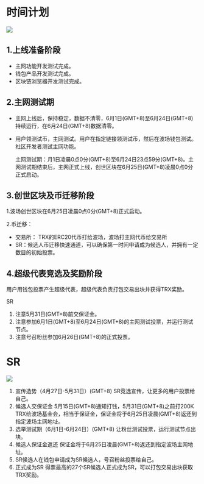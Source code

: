 # 时间计划

![](https://raw.githubusercontent.com/ybhgenius/Documentation/master/images/波场主网上线后的指导方案/时间计划.png)

## 1.上线准备阶段

+ 主网功能开发测试完成。
+ 钱包产品开发测试完成。
+ 区块链浏览器开发测试完成。

## 2.主网测试期

+ 主网上线后，保持稳定，数据不清零，6月1日(GMT+8)至6月24日(GMT+8)持续运行，在6月24日(GMT+8)数据清零。
+ 用户领测试币，主网测试。用户在指定链接领测试币，然后在波场钱包测试。社区开发者测试主网功能。

    主网测试期：月1日凌晨0点0分(GMT+8)至6月24日23点59分(GMT+8)。主网测试期结束后，主网正式上线，创世区块在6月25日(GMT+8)凌晨0点0分正式启动。

## 3.创世区块及币迁移阶段

1.波场创世区块在6月25日凌晨0点0分(GMT+8)正式启动。

2.币迁移：
+ 交易所： TRX的ERC20代币打给波场，波场打主网代币给交易所
+ SR：候选人币迁移快速通道，可以确保第一时间申请成为候选人，并拥有一定数目的初始投票。

## 4.超级代表竞选及奖励阶段

用户用钱包投票产生超级代表，超级代表负责打包交易出块并获得TRX奖励。

SR
1.	注意5月31日(GMT+8)前交保证金。 
2.	注意参加6月1日(GMT+8)至6月24日(GMT+8)的主网测试投票，并运行测试节点。 
3.	注意号召粉丝参加6月26日(GMT+8)的正式投票。

# SR

![](https://raw.githubusercontent.com/ybhgenius/Documentation/master/images/波场主网上线后的指导方案/SR指引.png)

1.	宣传造势（4月27日-5月31日）(GMT+8)
SR竞选宣传，让更多的用户投票给自己。
2.	候选人交保证金
5月15日(GMT+8)通知打钱，5月31日(GMT+8)之前打200K TRX给波场基金会，相当于保证金，保证金将于6月25日凌晨(GMT+8)返还到指定波场主网地址。
3.	选举测试期（6月1日-6月24日）(GMT+8)
让粉丝测试投票，运行测试节点出块。 
4.	候选人保证金返还
保证金将于6月25日凌晨(GMT+8)返还到指定波场主网地址。
5.	SR候选人在钱包申请成为SR候选人，号召粉丝投票给自己。
6.	正式成为SR
得票最高的27个SR候选人正式成为SR，可以打包交易出块获取TRX奖励。

